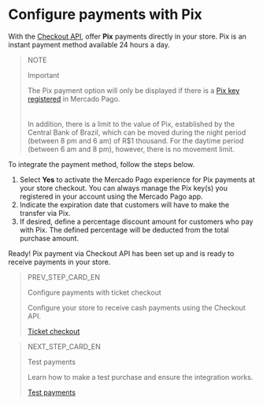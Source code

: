 # Configure payments with Pix

With the [Checkout API](/developers/en/guides/checkout-api/landing), offer **Pix** payments directly in your store. Pix is ​​an instant payment method available 24 hours a day.

> NOTE
>
> Important
>
> The Pix payment option will only be displayed if there is a [Pix key registered](/developers/en/guides/checkout-api-v2/integrate-pix) in Mercado Pago. <br>
> </br> <br/>
> In addition, there is a limit to the value of Pix, established by the Central Bank of Brazil, which can be moved during the night period (between 8 pm and 6 am) of R$1 thousand. For the daytime period (between 6 am and 8 pm), however, there is no movement limit.

To integrate the payment method, follow the steps below.

1. Select **Yes** to activate the Mercado Pago experience for Pix payments at your store checkout. You can always manage the Pix key(s) you registered in your account using the Mercado Pago app.
2. Indicate the expiration date that customers will have to make the transfer via Pix.
3. If desired, define a percentage discount amount for customers who pay with Pix. The defined percentage will be deducted from the total purchase amount.

Ready! Pix payment via Checkout API has been set up and is ready to receive payments in your store.

> PREV_STEP_CARD_EN
>
> Configure payments with ticket checkout
>
> Configure your store to receive cash payments using the Checkout API.
>
> [Ticket checkout](/developers/en/docs/prestashop/payment-configuration/checkout-api/ticket-checkout)

> NEXT_STEP_CARD_EN
>
> Test payments
>
> Learn how to make a test purchase and ensure the integration works.
>
> [Test payments](/developers/en/docs/prestashop/sales-processing/integration-test)